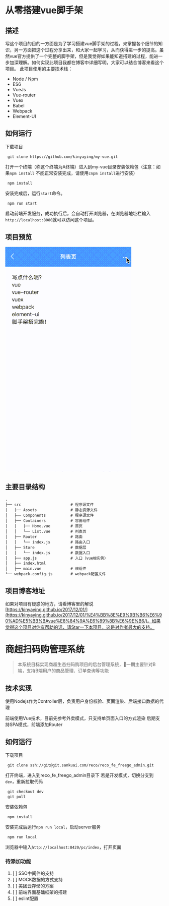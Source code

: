 # 从零搭建vue脚手架

## 描述
写这个项目的目的一方面是为了学习搭建vue脚手架的过程，来掌握各个细节的知识，另一方面把这个过程分享出来，和大家一起学习，从而获得进一步的提高。虽然vue官方提供了一个完整的脚手架，但是我觉得如果能知道搭建的过程，能进一步加深理解。如何实现此项目我都在博客中详细写明，大家可以结合博客来看这个项目。
此项目使用的主要技术栈：<br/>
* Node / Npm
* ES6
* VueJs
* Vue-router
* Vuex
* Babel
* Webpack
* Element-UI

## 如何运行
下载项目
```
 git clone https://github.com/kinyaying/my-vue.git
```
 打开一个终端（称这个终端为A终端）进入到my-vue目录安装依赖包（注意：如果`npm install` 不能正常安装完成，请使用`cnpm install`进行安装）
```
 npm install
```
安装完成后，运行`start`命令。
```
 npm run start
```
启动前端开发服务，成功执行后，会自动打开浏览器，在浏览器地址栏输入`http://localhost:8080`就可以访问这个项目。

## 项目预览
![Mou icon](https://github.com/kinyaying/resource/blob/master/test0.gif?raw=true)

## 主要目录结构
```
.
├── src                      # 程序源文件
│   ├── Assets               # 静态资源文件
│   ├── Components           # 程序源文件
│   ├── Containers           # 容器组件
│   │   ├── Home.vue         # 首页
│   │   └── List.vue         # 列表页
│   ├── Router               # 路由
│   │   └── index.js         # 路由入口
│   ├── Store                # 数据层
│   │   └── index.js         # 数据入口
│   ├── app.js               # 入口（vue根实例）
│   ├── index.html
│   ├── main.vue             # 根组件
└── webpack.config.js        # webpack配置文件
```
## 项目博客地址
如果对项目有疑惑的地方，请看博客里的解说[https://kinyaying.github.io/2017/12/01/](https://kinyaying.github.io/2017/12/01/%E4%BB%8E%E9%9B%B6%E6%90%AD%E5%BB%BAvue%E8%84%9A%E6%89%8B%E6%9E%B6/)。如果觉得这个项目对你有帮助的话，请Star一下本项目，这是对作者最大的支持。

# 商超扫码购管理系统

> 本系统目标实现商超生态扫码购项目的后台管理系统，一期主要针对B端，支持B端用户的商品管理、订单查询等功能

## 技术实现

使用Nodejs作为Controller层，负责用户身份校验、页面渲染、后端接口数据的代理

前端使用Vue技术，目前先参考外卖模式，只支持单页面入口的方式渲染
后期支持SPA模式，前端添加Router


## 如何运行

下载项目
```
 git clone ssh://git@git.sankuai.com/reco/reco_fe_freego_admin.git
```
打开终端，进入到reco_fe_freego_admin目录下
若是开发模式，切换分支到`dev`，重新拉取代码
```
 git checkout dev
 git pull
```
安装依赖包
```
 npm install
```
安装完成后运行`npm run local`，启动server服务
```
 npm run local
```
浏览器中输入`http://localhost:8420/pc/index`，打开页面


### 待添加功能

1. [ ] SSO中间件的支持
1. [ ] MOCK数据的方式支持
1. [ ] 美团云存储的方案
1. [ ] 前端界面基础框架的搭建
1. [ ] eslint配置

